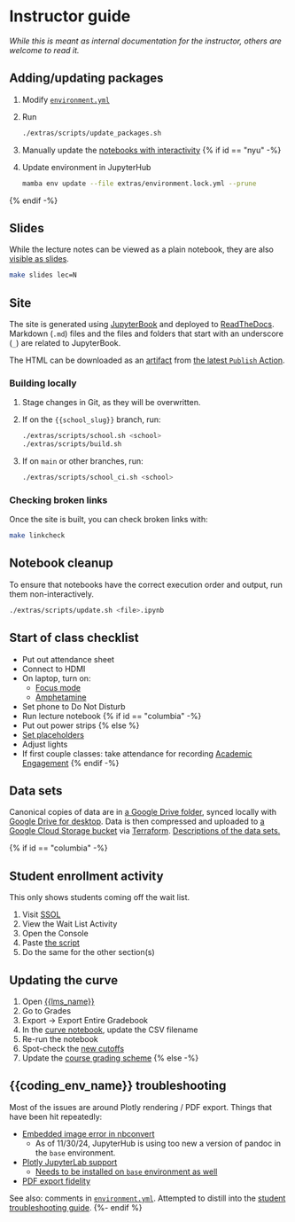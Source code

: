 # Instructor guide

_While this is meant as internal documentation for the instructor, others are welcome to read it._

## Adding/updating packages

1. Modify [`environment.yml`](https://github.com/afeld/python-public-policy/blob/main/extras/environment.yml)
1. Run

   ```sh
   ./extras/scripts/update_packages.sh
   ```

1. Manually update the [notebooks with interactivity](https://github.com/afeld/python-public-policy/blob/main/extras/scripts/interactive_check.sh)
{% if id == "nyu" -%}
1. Update environment in JupyterHub

   ```sh
   mamba env update --file extras/environment.lock.yml --prune
   ```
{% endif -%}

## Slides

While the lecture notes can be viewed as a plain notebook, they are also [visible as slides](https://nbconvert.readthedocs.io/en/latest/usage.html#reveal-js-html-slideshow).

```sh
make slides lec=N
```

## Site

The site is generated using [JupyterBook](https://jupyterbook.org/) and deployed to [ReadTheDocs](https://readthedocs.org/). Markdown (`.md`) files and the files and folders that start with an underscore (`_`) are related to JupyterBook.

The HTML can be downloaded as an [artifact](https://docs.github.com/en/actions/writing-workflows/choosing-what-your-workflow-does/storing-and-sharing-data-from-a-workflow) from [the latest `Publish` Action](https://github.com/afeld/python-public-policy/actions/workflows/publish.yml).

### Building locally

1. Stage changes in Git, as they will be overwritten.
1. If on the `{{school_slug}}` branch, run:

   ```sh
   ./extras/scripts/school.sh <school>
   ./extras/scripts/build.sh
   ```

1. If on `main` or other branches, run:

   ```sh
   ./extras/scripts/school_ci.sh <school>
   ```

### Checking broken links

Once the site is built, you can check broken links with:

```sh
make linkcheck
```

## Notebook cleanup

To ensure that notebooks have the correct execution order and output, run them non-interactively.

```sh
./extras/scripts/update.sh <file>.ipynb
```

## Start of class checklist

- Put out attendance sheet
- Connect to HDMI
- On laptop, turn on:
  - [Focus mode](https://support.apple.com/guide/mac-help/set-up-a-focus-to-stay-on-task-mchl613dc43f/mac)
  - [Amphetamine](https://apps.apple.com/us/app/amphetamine/id937984704?mt=12)
- Set phone to Do Not Disturb
- Run lecture notebook
{% if id == "columbia" -%}
- Put out power strips
{% else %}
- [Set placeholders](https://settings-spring.rcnyu.org/)
- Adjust lights
- If first couple classes: take attendance for recording [Academic Engagement](https://www.nyu.edu/students/student-information-and-resources/registration-records-and-graduation/albert-help/training/faculty/academic-engagement.html)
{% endif -%}

## Data sets

Canonical copies of data are in [a Google Drive folder](https://drive.google.com/drive/folders/1oCKV6NfvGO007aynTmSSbr1kzqXi4dHV), synced locally with [Google Drive for desktop](https://support.google.com/a/users/answer/9965580). Data is then compressed and uploaded to [a Google Cloud Storage bucket](https://console.cloud.google.com/storage/browser/python-public-policy/data) via [Terraform](https://github.com/afeld/python-public-policy/tree/main/extras/terraform). [Descriptions of the data sets.](https://github.com/afeld/python-public-policy/blob/main/extras/terraform/data.tf)

{% if id == "columbia" -%}
## Student enrollment activity

This only shows students coming off the wait list.

1. Visit [SSOL](https://ssol.columbia.edu)
1. View the Wait List Activity
1. Open the Console
1. Paste [the script](https://github.com/afeld/python-public-policy/blob/main/extras/scripts/ssol.js)
1. Do the same for the other section(s)

## Updating the curve

1. Open [{{lms_name}}]({{lms_url}})
1. Go to Grades
1. Export -> Export Entire Gradebook
1. In the [curve notebook](../curve.ipynb), update the CSV filename
1. Re-run the notebook
1. Spot-check the [new cutoffs](../curve.ipynb#new-cutoffs)
1. Update the [course grading scheme](https://community.canvaslms.com/t5/Instructor-Guide/How-do-I-enable-a-grading-scheme-for-a-course/ta-p/1042)
{% else -%}
## {{coding_env_name}} troubleshooting

Most of the issues are around Plotly rendering / PDF export. Things that have been hit repeatedly:

- [Embedded image error in nbconvert](https://github.com/jupyter/nbconvert/issues/2173)
  - As of 11/30/24, JupyterHub is using too new a version of pandoc in the `base` environment.
- [Plotly JupyterLab support](https://plotly.com/python/getting-started/#JupyterLab-Support)
  - [Needs to be installed on `base` environment as well](https://blog.afeld.me/getting-plotly-to-work-in-hosted-jupyterhub-26692f5ef2be)
- [PDF export fidelity](https://github.com/jupyterlab/jupyterlab/issues/12113)

See also: comments in [`environment.yml`](https://github.com/afeld/python-public-policy/blob/main/extras/environment.yml). Attempted to distill into the [student troubleshooting guide](https://python-public-policy.afeld.me/en/{{school_slug}}/assignments.html#pdf-export).
{%- endif %}
